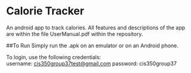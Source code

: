 # Calorie Tracker
An android app to track calories. All features and descriptions of the app are within the file UserManual.pdf within the repository.

##To Run
Simply run the .apk on an emulator or on an Android phone.   

To login, use the following credentials:   
username: cis350group37test@gmail.com
password: cis350group37
